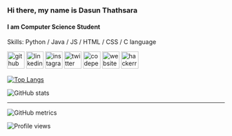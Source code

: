 ### Hi there, my name is Dasun Thathsara
#### I am Computer Science Student


Skills: Python / Java / JS / HTML / CSS / C language



[<img src='https://cdn.jsdelivr.net/npm/simple-icons@3.0.1/icons/github.svg' alt='github' height='40'>](https://github.com/DasunThathsara)
[<img src='https://cdn.jsdelivr.net/npm/simple-icons@3.0.1/icons/linkedin.svg' alt='linkedin' height='40'>](https://www.linkedin.com/in/dasun-thathsara-b969b5181/)
[<img src='https://cdn.jsdelivr.net/npm/simple-icons@3.0.1/icons/instagram.svg' alt='instagram' height='40'>](https://www.instagram.com/dasun_thathsara_/)
[<img src='https://cdn.jsdelivr.net/npm/simple-icons@3.0.1/icons/twitter.svg' alt='twitter' height='40'>](https://twitter.com/DasunThathsara4)
[<img src='https://cdn.jsdelivr.net/npm/simple-icons@3.0.1/icons/codepen.svg' alt='codepen' height='40'>](https://codepen.io/Dasun-Thathsara)
[<img src='https://cdn.jsdelivr.net/npm/simple-icons@3.0.1/icons/icloud.svg' alt='website' height='40'>](https://github.com/DasunThathsara)
[<img src='https://cdn.jsdelivr.net/npm/simple-icons@3.0.1/icons/hackerrank.svg' alt='hackerrank' height='40'>](https://www.hackerrank.com/Dasun_Thathsara)  


[![Top Langs](https://github-readme-stats.vercel.app/api/top-langs/?username=DasunThathsara)](https://github.com/anuraghazra/github-readme-stats)

![GitHub stats](https://github-readme-stats.vercel.app/api?username=DasunThathsara&show_icons=true)

<hr>

![GitHub metrics](https://metrics.lecoq.io/DasunThathsara)

![Profile views](https://gpvc.arturio.dev/DasunThathsara)  
